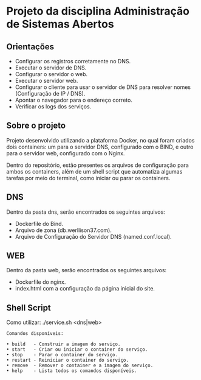 # Projeto da disciplina Administração de Sistemas Abertos

## Orientações
* Configurar os registros corretamente no DNS.
* Executar o servidor de DNS.
* Configurar o servidor o web.
* Executar o servidor web.
* Configurar o cliente para usar o servidor de DNS para resolver nomes (Configuração de IP / DNS).
* Apontar o navegador para o endereço correto.
* Verificar os logs dos serviços.

## Sobre o projeto
Projeto desenvolvido utilizando a plataforma Docker, no qual foram criados dois containers: um para o servidor DNS, configurado com o BIND, e outro para o servidor web, configurado com o Nginx.  
  
Dentro do repositório, estão presentes os arquivos de configuração para ambos os containers, além de um shell script que automatiza algumas tarefas por meio do terminal, como iniciar ou parar os containers.  

## DNS
Dentro da pasta dns, serão encontrados os seguintes arquivos:  
* Dockerfile do Bind.
* Arquivo de zona (db.werllison37.com).
* Arquivo de Configuração do Servidor DNS (named.conf.local).

## WEB
Dentro da pasta web, serão encontrados os seguintes arquivos:  
* Dockerfile do nginx.
* index.html com a configuração da página inicial do site.

## Shell Script  
Como utilizar: ./service.sh <dns|web> <comando>
```
Comandos disponíveis:

• build   - Construir a imagem do serviço.
• start   - Criar ou iniciar o container do serviço.
• stop    - Parar o container do serviço.
• restart - Reiniciar o container do serviço.
• remove  - Remover o container e a imagem do serviço.
• help    - Lista todos os comandos disponíveis.
```
